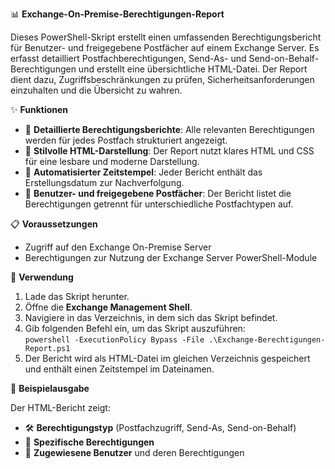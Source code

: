 📊 **Exchange-On-Premise-Berechtigungen-Report**

Dieses PowerShell-Skript erstellt einen umfassenden Berechtigungsbericht für Benutzer- und freigegebene Postfächer auf einem Exchange Server. Es erfasst detailliert Postfachberechtigungen, Send-As- und Send-on-Behalf-Berechtigungen und erstellt eine übersichtliche HTML-Datei. Der Report dient dazu, Zugriffsbeschränkungen zu prüfen, Sicherheitsanforderungen einzuhalten und die Übersicht zu wahren.

✨ **Funktionen**

- 🔎 **Detaillierte Berechtigungsberichte**: Alle relevanten Berechtigungen werden für jedes Postfach strukturiert angezeigt.
- 📄 **Stilvolle HTML-Darstellung**: Der Report nutzt klares HTML und CSS für eine lesbare und moderne Darstellung.
- 📅 **Automatisierter Zeitstempel**: Jeder Bericht enthält das Erstellungsdatum zur Nachverfolgung.
- 👥 **Benutzer- und freigegebene Postfächer**: Der Bericht listet die Berechtigungen getrennt für unterschiedliche Postfachtypen auf.

📋 **Voraussetzungen**

- Zugriff auf den Exchange On-Premise Server
- Berechtigungen zur Nutzung der Exchange Server PowerShell-Module

🚀 **Verwendung**

1. Lade das Skript herunter.
2. Öffne die **Exchange Management Shell**.
3. Navigiere in das Verzeichnis, in dem sich das Skript befindet.
4. Gib folgenden Befehl ein, um das Skript auszuführen:  
   `powershell -ExecutionPolicy Bypass -File .\Exchange-Berechtigungen-Report.ps1`
5. Der Bericht wird als HTML-Datei im gleichen Verzeichnis gespeichert und enthält einen Zeitstempel im Dateinamen.

📘 **Beispielausgabe**

Der HTML-Bericht zeigt:

- 🛠 **Berechtigungstyp** (Postfachzugriff, Send-As, Send-on-Behalf)
- 🧾 **Spezifische Berechtigungen**
- 👤 **Zugewiesene Benutzer** und deren Berechtigungen


